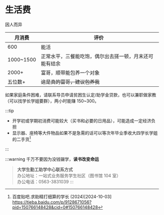 # 生活费

因人而异

| 月消费    | 评价                                                 |
| --------- | ---------------------------------------------------- |
| 600       | 能活                                                 |
| 1000~1500 | 正常水平，三餐能吃饱，偶尔出去搓一顿，月末还可能有结余 |
| 2000+     | 富哥，顺带能包养一个对象                             |
| 五位数+   | ~~这是真的富哥，建议包养我~~                         |

如果家庭条件困难，请联系导员申请贫困生认定/助学金贷款，也可以兼职做家教（可以找学长学姐要群），两小时能赚 150~300。

:::tip

- 开学初或学期初消费可能较大（买书和必要的日用品），可能造成一定经济负担
- 显示器、座椅等大件物品如果不是急需的话可以等次年毕业季收大四学长学姐的二手货[^1]

:::

:::warning
千万不要因为没钱辍学，**读书改变命运**

> **大学生勤工助学中心联系方式**  
>办公地址：一站式业务服务学生社区（图书馆 104 室）  
>办公电话：0563-3831039
:::

[^1]: 百度贴吧.求助精打细算的学长 (2024)\[2024-10-03]  
<https://tieba.baidu.com/p/9128671056?pid=150766148428&cid=0#150766148428>
